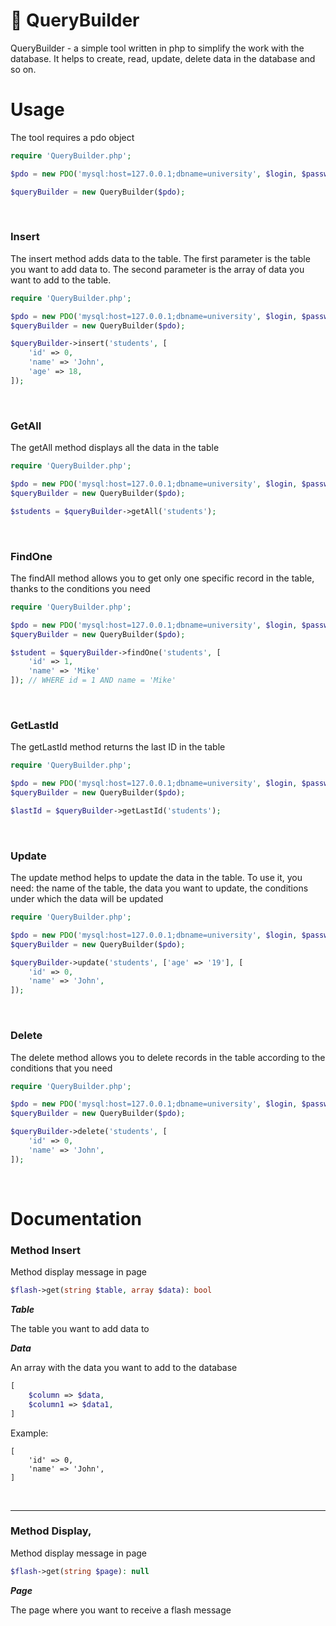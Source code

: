 # 📜 QueryBuilder

QueryBuilder - a simple tool written in php to simplify the work with the database. It helps to create, read, update, delete data in the database and so on.

# Usage
The tool requires a pdo object

```php
require 'QueryBuilder.php';

$pdo = new PDO('mysql:host=127.0.0.1;dbname=university', $login, $password);

$queryBuilder = new QueryBuilder($pdo);
```
<br>

### Insert
The insert method adds data to the table. The first parameter is the table you want to add data to. The second parameter is the array of data you want to add to the table.

```php
require 'QueryBuilder.php';

$pdo = new PDO('mysql:host=127.0.0.1;dbname=university', $login, $password);
$queryBuilder = new QueryBuilder($pdo);

$queryBuilder->insert('students', [
    'id' => 0,
    'name' => 'John',
    'age' => 18,
]);
```  
<br>

### GetAll
The getAll method displays all the data in the table

```php
require 'QueryBuilder.php';

$pdo = new PDO('mysql:host=127.0.0.1;dbname=university', $login, $password);
$queryBuilder = new QueryBuilder($pdo);

$students = $queryBuilder->getAll('students');
```
<br>

### FindOne
The findAll method allows you to get only one specific record in the table, thanks to the conditions you need

```php
require 'QueryBuilder.php';

$pdo = new PDO('mysql:host=127.0.0.1;dbname=university', $login, $password);
$queryBuilder = new QueryBuilder($pdo);

$student = $queryBuilder->findOne('students', [
    'id' => 1,
    'name' => 'Mike'
]); // WHERE id = 1 AND name = 'Mike'
```
<br>

### GetLastId
The getLastId method returns the last ID in the table

```php
require 'QueryBuilder.php';

$pdo = new PDO('mysql:host=127.0.0.1;dbname=university', $login, $password);
$queryBuilder = new QueryBuilder($pdo);

$lastId = $queryBuilder->getLastId('students');
```
<br>

### Update
The update method helps to update the data in the table. To use it, you need: the name of the table, the data you want to update, the conditions under which the data will be updated

```php
require 'QueryBuilder.php';

$pdo = new PDO('mysql:host=127.0.0.1;dbname=university', $login, $password);
$queryBuilder = new QueryBuilder($pdo);

$queryBuilder->update('students', ['age' => '19'], [
    'id' => 0,
    'name' => 'John',
]);
```
<br>

### Delete
The delete method allows you to delete records in the table according to the conditions that you need

```php
require 'QueryBuilder.php';

$pdo = new PDO('mysql:host=127.0.0.1;dbname=university', $login, $password);
$queryBuilder = new QueryBuilder($pdo);

$queryBuilder->delete('students', [
    'id' => 0,
    'name' => 'John',
]);
```
<br>


# Documentation

### Method Insert

Method display message in page

```php
$flash->get(string $table, array $data): bool
```

***Table***

The table you want to add data to

***Data***

An array with the data you want to add to the database

```php
[
    $column => $data,
    $column1 => $data1,
]
```

Example:

```
[
    'id' => 0,
    'name' => 'John',
]
```
<br>

-------
### Method Display,

Method display message in page

```php
$flash->get(string $page): null
```

***Page***

The page where you want to receive a flash message
